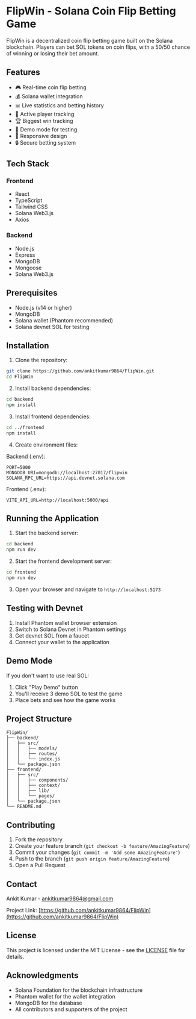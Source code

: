 # FlipWin - Solana Coin Flip Betting Game

FlipWin is a decentralized coin flip betting game built on the Solana blockchain. Players can bet SOL tokens on coin flips, with a 50/50 chance of winning or losing their bet amount.

## Features

- 🎮 Real-time coin flip betting
- 💰 Solana wallet integration
- 📊 Live statistics and betting history
- 👥 Active player tracking
- 🏆 Biggest win tracking
- 🎯 Demo mode for testing
- 📱 Responsive design
- 🔒 Secure betting system

## Tech Stack

### Frontend
- React
- TypeScript
- Tailwind CSS
- Solana Web3.js
- Axios

### Backend
- Node.js
- Express
- MongoDB
- Mongoose
- Solana Web3.js

## Prerequisites

- Node.js (v14 or higher)
- MongoDB
- Solana wallet (Phantom recommended)
- Solana devnet SOL for testing

## Installation

1. Clone the repository:
```bash
git clone https://github.com/ankitkumar9864/FlipWin.git
cd FlipWin
```

2. Install backend dependencies:
```bash
cd backend
npm install
```

3. Install frontend dependencies:
```bash
cd ../frontend
npm install
```

4. Create environment files:

Backend (.env):
```env
PORT=5000
MONGODB_URI=mongodb://localhost:27017/flipwin
SOLANA_RPC_URL=https://api.devnet.solana.com
```

Frontend (.env):
```env
VITE_API_URL=http://localhost:5000/api
```

## Running the Application

1. Start the backend server:
```bash
cd backend
npm run dev
```

2. Start the frontend development server:
```bash
cd frontend
npm run dev
```

3. Open your browser and navigate to `http://localhost:5173`

## Testing with Devnet

1. Install Phantom wallet browser extension
2. Switch to Solana Devnet in Phantom settings
3. Get devnet SOL from a faucet
4. Connect your wallet to the application

## Demo Mode

If you don't want to use real SOL:
1. Click "Play Demo" button
2. You'll receive 3 demo SOL to test the game
3. Place bets and see how the game works

## Project Structure

```
FlipWin/
├── backend/
│   ├── src/
│   │   ├── models/
│   │   ├── routes/
│   │   └── index.js
│   └── package.json
├── frontend/
│   ├── src/
│   │   ├── components/
│   │   ├── context/
│   │   ├── lib/
│   │   └── pages/
│   └── package.json
└── README.md
```

## Contributing

1. Fork the repository
2. Create your feature branch (`git checkout -b feature/AmazingFeature`)
3. Commit your changes (`git commit -m 'Add some AmazingFeature'`)
4. Push to the branch (`git push origin feature/AmazingFeature`)
5. Open a Pull Request

## Contact

Ankit Kumar - [ankitkumar9864@gmail.com](mailto:ankitkumar9864@gmail.com)

Project Link: [https://github.com/ankitkumar9864/FlipWin](https://github.com/ankitkumar9864/FlipWin)

## License

This project is licensed under the MIT License - see the [LICENSE](LICENSE) file for details.

## Acknowledgments

- Solana Foundation for the blockchain infrastructure
- Phantom wallet for the wallet integration
- MongoDB for the database
- All contributors and supporters of the project 